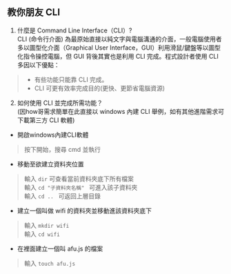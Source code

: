 ## 教你朋友 CLI
1. 什麼是 Command Line Interface（CLI）?  
CLI (命令行介面) 為最原始直接以純文字與電腦溝通的介面，一般電腦使用者多以圖型化介面（Graphical User Interface，GUI）利用滑鼠/鍵盤等以圖型化指令操控電腦，但 GUI 背後其實也是利用 CLI 完成。程式設計者使用 CLI 多因以下優點：
>- 有些功能只能靠 CLI 完成。
>- CLI 可更有效率完成目的(更快、更節省電腦資源)

2. 如何使用 CLI 並完成所需功能？  
(因how哥需求簡單在此直接以 windows 內建 CLI 舉例，如有其他進階需求可下載第三方 CLI 軟體)  
- 開啟windows內建CLI軟體
>按下開始，搜尋 cmd  並執行
- 移動至欲建立資料夾位置
>輸入 `dir` 可查看當前資料夾底下所有檔案  
>輸入 `cd "子資料夾名稱" ` 可進入該子資料夾  
>輸入 `cd .. ` 可返回上層目錄  

- 建立一個叫做 wifi 的資料夾並移動進該資料夾底下
>輸入 `mkdir wifi`  
>輸入 `cd wifi`   
- 在裡面建立一個叫 afu.js 的檔案
>輸入 `touch afu.js`  